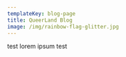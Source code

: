 ```yaml
---
templateKey: blog-page
title: QueerLand Blog
image: /img/rainbow-flag-glitter.jpg
---
```

test lorem ipsum test